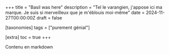 +++
title = "Basil was here"
description = "Tel le varangien, j'appose ici ma marque. Je suis si merveilleux que je m'éblouis moi-même"
date = 2024-11-27T00:00:00Z
draft = false

[taxonomies]
tags = ["purement génial"]

[extra]
toc = true
+++

Contenu en markdown
